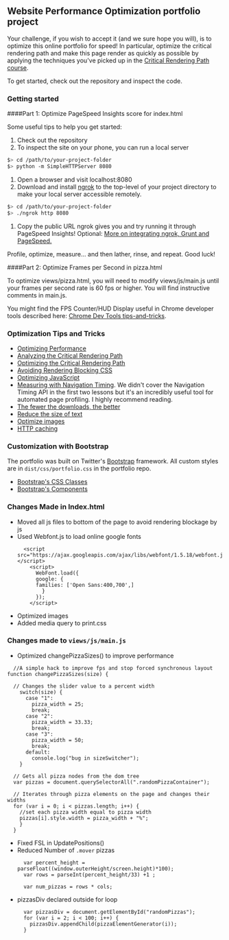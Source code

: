 ## Website Performance Optimization portfolio project

Your challenge, if you wish to accept it (and we sure hope you will), is to optimize this online portfolio for speed! In particular, optimize the critical rendering path and make this page render as quickly as possible by applying the techniques you've picked up in the [Critical Rendering Path course](https://www.udacity.com/course/ud884).

To get started, check out the repository and inspect the code.

### Getting started

####Part 1: Optimize PageSpeed Insights score for index.html

Some useful tips to help you get started:

1. Check out the repository
1. To inspect the site on your phone, you can run a local server

  ```bash
  $> cd /path/to/your-project-folder
  $> python -m SimpleHTTPServer 8080
  ```

1. Open a browser and visit localhost:8080
1. Download and install [ngrok](https://ngrok.com/) to the top-level of your project directory to make your local server accessible remotely.

  ``` bash
  $> cd /path/to/your-project-folder
  $> ./ngrok http 8080
  ```

1. Copy the public URL ngrok gives you and try running it through PageSpeed Insights! Optional: [More on integrating ngrok, Grunt and PageSpeed.](http://www.jamescryer.com/2014/06/12/grunt-pagespeed-and-ngrok-locally-testing/)

Profile, optimize, measure... and then lather, rinse, and repeat. Good luck!

####Part 2: Optimize Frames per Second in pizza.html

To optimize views/pizza.html, you will need to modify views/js/main.js until your frames per second rate is 60 fps or higher. You will find instructive comments in main.js. 

You might find the FPS Counter/HUD Display useful in Chrome developer tools described here: [Chrome Dev Tools tips-and-tricks](https://developer.chrome.com/devtools/docs/tips-and-tricks).

### Optimization Tips and Tricks
* [Optimizing Performance](https://developers.google.com/web/fundamentals/performance/ "web performance")
* [Analyzing the Critical Rendering Path](https://developers.google.com/web/fundamentals/performance/critical-rendering-path/analyzing-crp.html "analyzing crp")
* [Optimizing the Critical Rendering Path](https://developers.google.com/web/fundamentals/performance/critical-rendering-path/optimizing-critical-rendering-path.html "optimize the crp!")
* [Avoiding Rendering Blocking CSS](https://developers.google.com/web/fundamentals/performance/critical-rendering-path/render-blocking-css.html "render blocking css")
* [Optimizing JavaScript](https://developers.google.com/web/fundamentals/performance/critical-rendering-path/adding-interactivity-with-javascript.html "javascript")
* [Measuring with Navigation Timing](https://developers.google.com/web/fundamentals/performance/critical-rendering-path/measure-crp.html "nav timing api"). We didn't cover the Navigation Timing API in the first two lessons but it's an incredibly useful tool for automated page profiling. I highly recommend reading.
* <a href="https://developers.google.com/web/fundamentals/performance/optimizing-content-efficiency/eliminate-downloads.html">The fewer the downloads, the better</a>
* <a href="https://developers.google.com/web/fundamentals/performance/optimizing-content-efficiency/optimize-encoding-and-transfer.html">Reduce the size of text</a>
* <a href="https://developers.google.com/web/fundamentals/performance/optimizing-content-efficiency/image-optimization.html">Optimize images</a>
* <a href="https://developers.google.com/web/fundamentals/performance/optimizing-content-efficiency/http-caching.html">HTTP caching</a>

### Customization with Bootstrap
The portfolio was built on Twitter's <a href="http://getbootstrap.com/">Bootstrap</a> framework. All custom styles are in `dist/css/portfolio.css` in the portfolio repo.

* <a href="http://getbootstrap.com/css/">Bootstrap's CSS Classes</a>
* <a href="http://getbootstrap.com/components/">Bootstrap's Components</a>

### Changes Made in Index.html
* Moved all js files to bottom of the page to avoid rendering blockage by js
* Used Webfont.js to load online google fonts
  ```
    <script src="https://ajax.googleapis.com/ajax/libs/webfont/1.5.18/webfont.js"></script>
      <script>
        WebFont.load({
        google: {
        families: ['Open Sans:400,700',]
          }
        });
      </script>
  ```
* Optimized images
* Added media query to print.css

### Changes made to `views/js/main.js`
*  Optimized changePizzaSizes() to improve performance
  ```
    //A simple hack to improve fps and stop forced synchronous layout 
  function changePizzaSizes(size) {

    // Changes the slider value to a percent width
      switch(size) {
        case "1":
          pizza_width = 25;
          break;
        case "2":
          pizza_width = 33.33;
          break;
        case "3":
          pizza_width = 50;
          break;
        default:
          console.log("bug in sizeSwitcher");
      }

    // Gets all pizza nodes from the dom tree
    var pizzas = document.querySelectorAll(".randomPizzaContainer");

    // Iterates through pizza elements on the page and changes their widths
    for (var i = 0; i < pizzas.length; i++) {
      //set each pizza width equal to pizza width
      pizzas[i].style.width = pizza_width + "%";
      }
    }
  ```
  * Fixed FSL in UpdatePositions()
  * Reduced Number of `.mover` pizzas
    ```
      var percent_height = parseFloat((window.outerHeight/screen.height)*100);
      var rows = parseInt(percent_height/33) +1 ;

      var num_pizzas = rows * cols;
    ```
  * pizzasDiv declared outside for loop
    ```
      var pizzasDiv = document.getElementById("randomPizzas");
      for (var i = 2; i < 100; i++) {
        pizzasDiv.appendChild(pizzaElementGenerator(i));
      }
    ```
    